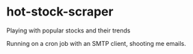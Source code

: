 hot-stock-scraper
=================

Playing with popular stocks and their trends

Running on a cron job with an SMTP client, shooting me emails.
